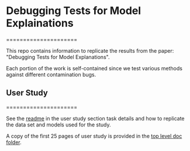 # Debugging Tests for Model Explainations
=====================

This repo contains information to replicate the results from the paper: "Debugging Tests for Model Explanations". 

Each portion of the work is self-contained since we test various methods against different contamination bugs. 


## User Study
=====================

See the [readme](https://github.com/adebayoj/explaindebug/blob/main/userstudy/README.md) in the user study section task details and how to replicate the data set and models used for the study. 

A copy of the first 25 pages of user study is provided in the [top level doc folder](https://github.com/adebayoj/explaindebug/blob/main/doc/end_to_end_survey-1-25.pdf).